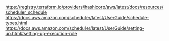 https://registry.terraform.io/providers/hashicorp/aws/latest/docs/resources/scheduler_schedule
https://docs.aws.amazon.com/scheduler/latest/UserGuide/schedule-types.html
https://docs.aws.amazon.com/scheduler/latest/UserGuide/setting-up.html#setting-up-execution-role